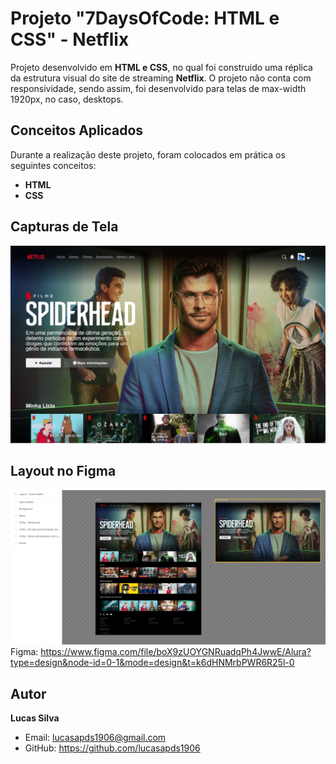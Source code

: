 # Projeto "7DaysOfCode: HTML e CSS" - Netflix

Projeto desenvolvido em **HTML e CSS**, no qual foi construido uma réplica da estrutura visual do site de streaming **Netflix**.
O projeto não conta com responsividade, sendo assim, foi desenvolvido para telas de max-width 1920px, no caso, desktops.

## Conceitos Aplicados

Durante a realização deste projeto, foram colocados em prática os seguintes conceitos:

- **HTML**
- **CSS**

## Capturas de Tela

![Captura de Desktop](https://github.com/lucasapds1906/7DaysOfCode-Netflix/blob/main/imagensReadme/layout-desktop.png)

## Layout no Figma

![Layout no Figma](https://github.com/lucasapds1906/7DaysOfCode-Netflix/blob/main/imagensReadme/figma.png)  
Figma: https://www.figma.com/file/boX9zUOYGNRuadqPh4JwwE/Alura?type=design&node-id=0-1&mode=design&t=k6dHNMrbPWR6R25l-0

## Autor

**Lucas Silva**
- Email: lucasapds1906@gmail.com
- GitHub: https://github.com/lucasapds1906
